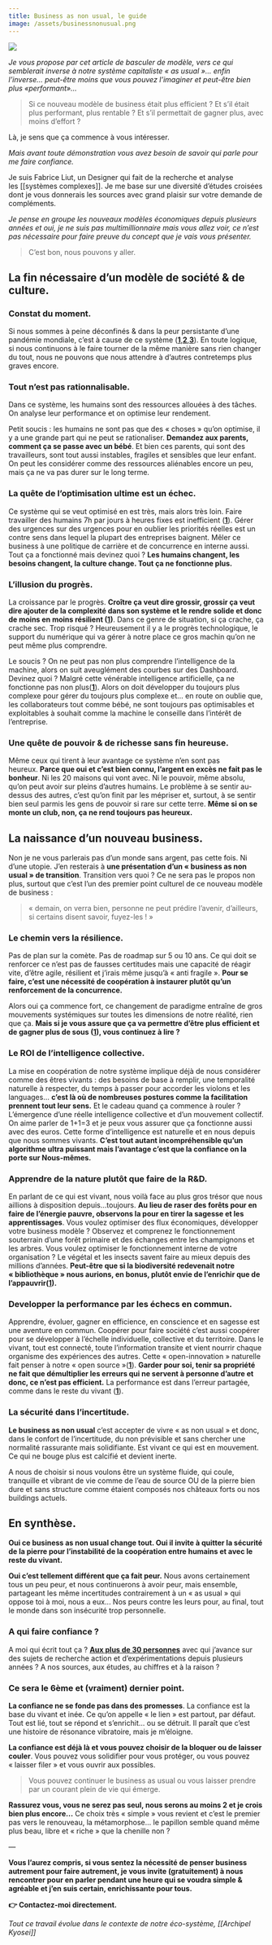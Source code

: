 ```yaml
---
title: Business as non usual, le guide
image: /assets/businessnonusual.png
---
```

![]({{page.image}})

*Je vous propose par cet article de basculer de modèle, vers ce qui semblerait inverse à notre système capitaliste « as usual »... enfin l’inverse... peut-être moins que vous pouvez l’imaginer et peut-être bien plus «performant»...*

> Si ce nouveau modèle de business était plus efficient ? Et s’il était plus performant, plus rentable ? Et s’il permettait de gagner plus, avec moins d’effort ?

Là, je sens que ça commence à vous intéresser.

*Mais avant toute démonstration vous avez besoin de savoir qui parle pour me faire confiance.*

Je suis Fabrice Liut, un Designer qui fait de la recherche et analyse les [[systèmes complexes]]. Je me base sur une diversité d’études croisées dont je vous donnerais les sources avec grand plaisir sur votre demande de compléments.

*Je pense en groupe les nouveaux modèles économiques depuis plusieurs années et oui, je ne suis pas multimillionnaire mais vous allez voir, ce n’est pas nécessaire pour faire preuve du concept que je vais vous présenter.*

> C’est bon, nous pouvons y aller.

## La fin nécessaire d’un modèle de société & de culture.

### Constat du moment.

Si nous sommes à peine déconfinés & dans la peur persistante d’une pandémie mondiale, c’est à cause de ce système (**[1](https://www.podcastjournal.net/Covid-19-la-mondialisation-en-cause_a27639.html)**,**[2](https://newclimateeconomy.net/content/press-release-bold-climate-action-could-deliver-us26-trillion-2030-finds-global-commission)**,**[3](https://www.marianne.net/economie/le-coronavirus-annonce-la-fin-du-capitalisme-neoliberal-selon-le-chef-economiste-de-la)**). En toute logique, si nous continuons à le faire tourner de la même manière sans rien changer du tout, nous ne pouvons que nous attendre à d’autres contretemps plus graves encore.

### Tout n’est pas rationnalisable.

Dans ce système, les humains sont des ressources allouées à des tâches. On analyse leur performance et on optimise leur rendement.

Petit soucis : les humains ne sont pas que des « choses » qu’on optimise, il y a une grande part qui ne peut se rationaliser. **Demandez aux parents, comment ça se passe avec un bébé**. Et bien ces parents, qui sont des travailleurs, sont tout aussi instables, fragiles et sensibles que leur enfant. On peut les considérer comme des ressources aliénables encore un peu, mais ça ne va pas durer sur le long terme.

### La quête de l’optimisation ultime est un échec.

Ce système qui se veut optimisé en est très, mais alors très loin. Faire travailler des humains 7h par jours à heures fixes est inefficient (**[1](https://www.theguardian.com/money/2019/apr/15/longer-working-hours-do-not-mean-higher-profits-say-economists)**). Gérer des urgences sur des urgences pour en oublier les priorités réelles est un contre sens dans lequel la plupart des entreprises baignent. Mêler ce business à une politique de carrière et de concurrence en interne aussi. Tout ça a fonctionné mais devinez quoi ? **Les humains changent, les besoins changent, la culture change. Tout ça ne fonctionne plus.**

### L’illusion du progrès.

La croissance par le progrès. **Croître ça veut dire grossir, grossir ça veut dire ajouter de la complexité dans son système et le rendre solide et donc de moins en moins résilient ([1](https://hbr.org/2019/08/the-gap-between-large-and-small-companies-is-growing-why))**. Dans ce genre de situation, si ça crache, ça crache sec. Trop risqué ? Heureusement il y a le progrès technologique, le support du numérique qui va gérer à notre place ce gros machin qu’on ne peut même plus comprendre.

Le soucis ? On ne peut pas non plus comprendre l’intelligence de la machine, alors on suit aveuglément des courbes sur des Dashboard. Devinez quoi ? Malgré cette vénérable intelligence artificielle, ça ne fonctionne pas non plus(**[1](https://hbr.org/2019/08/what-people-hate-about-being-managed-by-algorithms-according-to-a-study-of-uber-drivers)**). Alors on doit développer du toujours plus complexe pour gérer du toujours plus complexe et... en route on oublie que, les collaborateurs tout comme bébé, ne sont toujours pas optimisables et exploitables à souhait comme la machine le conseille dans l’intérêt de l’entreprise.

### Une quête de pouvoir & de richesse sans fin heureuse.

Même ceux qui tirent à leur avantage ce système n’en sont pas heureux. **Parce que oui et c’est bien connu, l’argent en excès ne fait pas le bonheur**. Ni les 20 maisons qui vont avec. Ni le pouvoir, même absolu, qu’on peut avoir sur pleins d’autres humains. Le problème à se sentir au-dessus des autres, c’est qu’on finit par les mépriser et, surtout, à se sentir bien seul parmis les gens de pouvoir si rare sur cette terre. **Même si on se monte un club, non, ça ne rend toujours pas heureux.**

## La naissance d’un nouveau business.

Non je ne vous parlerais pas d’un monde sans argent, pas cette fois. Ni d’une utopie. J’en resterais à **une présentation d’un « business as non usual » de transition**. Transition vers quoi ? Ce ne sera pas le propos non plus, surtout que c’est l’un des premier point culturel de ce nouveau modèle de business :

> « demain, on verra bien, personne ne peut prédire l’avenir, d’ailleurs, si certains disent savoir, fuyez-les ! »

### Le chemin vers la résilience.

Pas de plan sur la comète. Pas de roadmap sur 5 ou 10 ans. Ce qui doit se renforcer ce n’est pas de fausses certitudes mais une capacité de réagir vite, d’être agile, résilient et j’irais même jusqu’à « anti fragile ». **Pour se faire, c’est une nécessité de coopération à instaurer plutôt qu’un renforcement de la concurrence.**

Alors oui ça commence fort, ce changement de paradigme entraîne de gros mouvements systémiques sur toutes les dimensions de notre réalité, rien que ça. **Mais si je vous assure que ça va permettre d’être plus efficient et de gagner plus de sous ([1](https://www.ideou.com/blogs/inspiration/growing-a-resilient-business-outside-of-silicon-valley)), vous continuez à lire ?**

### Le ROI de l’intelligence collective.

La mise en coopération de notre système implique déjà de nous considérer comme des êtres vivants : des besoins de base à remplir, une temporalité naturelle à respecter, du temps à passer pour accorder les violons et les languages... **c’est là où de nombreuses postures comme la facilitation prennent tout leur sens.** Et le cadeau quand ça commence à rouler ? L’émergence d’une réelle intelligence collective et d’un mouvement collectif. On aime parler de 1+1=3 et je peux vous assurer que ça fonctionne aussi avec des euros. Cette forme d’intelligence est naturelle et en nous depuis que nous sommes vivants. **C’est tout autant incompréhensible qu’un algorithme ultra puissant mais l’avantage c’est que la confiance on la porte sur Nous-mêmes.**

### Apprendre de la nature plutôt que faire de la R&D.

En parlant de ce qui est vivant, nous voilà face au plus gros trésor que nous aillions à disposition depuis...toujours. **Au lieu de raser des forêts pour en faire de l’énergie pauvre, observons la pour en tirer la sagesse et les apprentissages**. Vous voulez optimiser des flux économiques, développer votre business modèle ? Observez et comprenez le fonctionnement souterrain d’une forêt primaire et des échanges entre les champignons et les arbres. Vous voulez optimiser le fonctionnement interne de votre organisation ? Le végétal et les insects savent faire au mieux depuis des millions d’années. **Peut-être que si la biodiversité redevenait notre « bibliothèque » nous aurions, en bonus, plutôt envie de l’enrichir que de l’appauvrir([1](https://usbeketrica.com/article/tous-les-indicateurs-sont-au-rouge-pour-la-biodiversite)).**

### Developper la performance par les échecs en commun.

Apprendre, évoluer, gagner en efficience, en conscience et en sagesse est une aventure en commun. Coopérer pour faire société c’est aussi coopérer pour se développer à l’échelle individuelle, collective et du territoire. Dans le vivant, tout est connecté, toute l’information transite et vient nourrir chaque organisme des expériences des autres. Cette « open-innovation » naturelle fait penser à notre « open source »(**[1](https://www.ouishare.net/article/comment-le-danemark-convertit-ses-entreprises-a-lopen-source)**). **Garder pour soi, tenir sa propriété ne fait que démultiplier les erreurs qui ne servent à personne d’autre et donc, ce n’est pas efficient.** La performance est dans l’erreur partagée, comme dans le reste du vivant (**[1](https://www.mckinsey.com/business-functions/organization/our-insights/how-to-beat-the-transformation-odds)**).

### La sécurité dans l’incertitude.

**Le business as non usual** c’est accepter de vivre « as non usual » et donc, dans le confort de l’incertitude, du non prévisible et sans chercher une normalité rassurante mais solidifiante. Est vivant ce qui est en mouvement. Ce qui ne bouge plus est calcifié et devient inerte.

A nous de choisir si nous voulons être un système fluide, qui coule, tranquille et vibrant de vie comme de l’eau de source OU de la pierre bien dure et sans structure comme étaient composés nos châteaux forts ou nos buildings actuels.

## En synthèse.

**Oui ce business as non usual change tout. Oui il invite à quitter la sécurité de la pierre pour l’instabilité de la coopération entre humains et avec le reste du vivant.**

**Oui c’est tellement différent que ça fait peur.** Nous avons certainement tous un peu peur, et nous continuerons à avoir peur, mais ensemble, partageant les même incertitudes contrairement à un « as usual » qui oppose toi à moi, nous a eux... Nos peurs contre les leurs pour, au final, tout le monde dans son insécurité trop personnelle.

### A qui faire confiance ?

A moi qui écrit tout ça ? **[Aux plus de 30 personnes](https://www.notion.so/sofffa/Archipel-Kyosei-93368e15506643e7ade9038e915c5858)** avec qui j’avance sur des sujets de recherche action et d’expérimentations depuis plusieurs années ? A nos sources, aux études, au chiffres et à la raison ?

### Ce sera le 6ème et (vraiment) dernier point.

**La confiance ne se fonde pas dans des promesses**. La confiance est la base du vivant et inée. Ce qu’on appelle « le lien » est partout, par défaut. Tout est lié, tout se répond et s’enrichit... ou se détruit. Il paraît que c’est une histoire de résonance vibratoire, mais je m’éloigne.

**La confiance est déjà là et vous pouvez choisir de la bloquer ou de laisser couler**. Vous pouvez vous solidifier pour vous protéger, ou vous pouvez « laisser filer » et vous ouvrir aux possibles.

> Vous pouvez continuer le business as usual ou vous laisser prendre par un courant plein de vie qui émerge.

**Rassurez vous, vous ne serez pas seul, nous serons au moins 2 et je crois bien plus encore...** Ce choix très « simple » vous revient et c’est le premier pas vers le renouveau, la métamorphose... le papillon semble quand même plus beau, libre et « riche » que la chenille non ?

—

**Vous l’aurez compris, si vous sentez la nécessité de penser business autrement pour faire autrement, je vous invite (gratuitement) à nous rencontrer pour en parler pendant une heure qui se voudra simple & agréable et j’en suis certain, enrichissante pour tous.** 

**👉 Contactez-moi directement.**

*Tout ce travail évolue dans le contexte de notre éco-système, [[Archipel Kyosei]]*